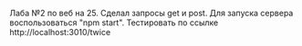 Лаба №2 по веб на 25. Сделал запросы get и post. Для запуска сервера воспользоваться "npm start". Тестировать по ссылке http://localhost:3010/twice
